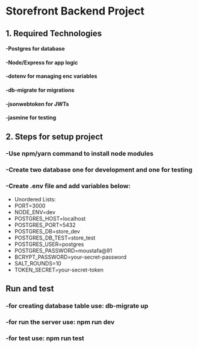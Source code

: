 # Storefront Backend Project

## 1. Required Technologies

#### -Postgres for database
#### -Node/Express for app logic
#### -dotenv for managing enc variables
#### -db-migrate for migrations
#### -jsonwebtoken for JWTs
#### -jasmine for testing

## 2. Steps for setup project

### -Use npm/yarn command to install node modules
### -Create two database one for development and one for testing
### -Create .env file and add variables below:
- Unordered Lists:
- PORT=3000
- NODE_ENV=dev
- POSTGRES_HOST=localhost
- POSTGRES_PORT=5432
- POSTGRES_DB=store_dev
- POSTGRES_DB_TEST=store_test
- POSTGRES_USER=postgres
- POSTGRES_PASSWORD=moustafa@91
- BCRYPT_PASSWORD=your-secret-password
- SALT_ROUNDS=10
- TOKEN_SECRET=your-secret-token

## Run and test

### -for creating database table use: db-migrate up
### -for run the server use: npm run dev
### -for test use: npm run test
